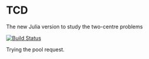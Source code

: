 # TCD

The new Julia version to study the two-centre problems

[![Build Status](https://github.com/sahoo-ak/TestAKS.jl/actions/workflows/CI.yml/badge.svg?branch=main)](https://github.com/sahoo-ak/TestAKS.jl/actions/workflows/CI.yml?query=branch%3Amain)

Trying the pool request.
